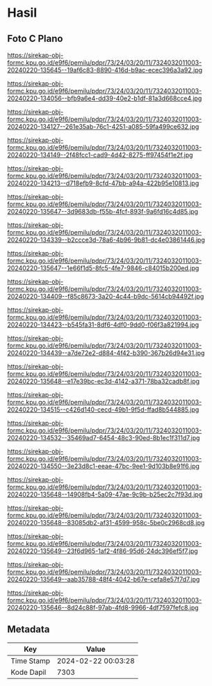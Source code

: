 # Hasil

## Foto C Plano

https://sirekap-obj-formc.kpu.go.id/e9f6/pemilu/pdpr/73/24/03/20/11/7324032011003-20240220-135645--19af6c83-8890-416d-b9ac-ecec396a3a92.jpg

https://sirekap-obj-formc.kpu.go.id/e9f6/pemilu/pdpr/73/24/03/20/11/7324032011003-20240220-134056--bfb9a6e4-dd39-40e2-b1df-81a3d668cce4.jpg

https://sirekap-obj-formc.kpu.go.id/e9f6/pemilu/pdpr/73/24/03/20/11/7324032011003-20240220-134127--261e35ab-76c1-4251-a085-59fa499ce632.jpg

https://sirekap-obj-formc.kpu.go.id/e9f6/pemilu/pdpr/73/24/03/20/11/7324032011003-20240220-134149--2f48fcc1-cad9-4d42-8275-ff97454f1e2f.jpg

https://sirekap-obj-formc.kpu.go.id/e9f6/pemilu/pdpr/73/24/03/20/11/7324032011003-20240220-134213--d718efb9-8cfd-47bb-a94a-422b95e10813.jpg

https://sirekap-obj-formc.kpu.go.id/e9f6/pemilu/pdpr/73/24/03/20/11/7324032011003-20240220-135647--3d9683db-f55b-4fcf-893f-9a6fd16c4d85.jpg

https://sirekap-obj-formc.kpu.go.id/e9f6/pemilu/pdpr/73/24/03/20/11/7324032011003-20240220-134339--b2ccce3d-78a6-4b96-9b81-dc4e03861446.jpg

https://sirekap-obj-formc.kpu.go.id/e9f6/pemilu/pdpr/73/24/03/20/11/7324032011003-20240220-135647--1e66f1d5-8fc5-4fe7-9846-c84015b200ed.jpg

https://sirekap-obj-formc.kpu.go.id/e9f6/pemilu/pdpr/73/24/03/20/11/7324032011003-20240220-134409--f85c8673-3a20-4c44-b9dc-5614cb94492f.jpg

https://sirekap-obj-formc.kpu.go.id/e9f6/pemilu/pdpr/73/24/03/20/11/7324032011003-20240220-134423--b545fa31-8df6-4df0-9dd0-f06f3a821994.jpg

https://sirekap-obj-formc.kpu.go.id/e9f6/pemilu/pdpr/73/24/03/20/11/7324032011003-20240220-134439--a7de72e2-d884-4f42-b390-367b26d94e31.jpg

https://sirekap-obj-formc.kpu.go.id/e9f6/pemilu/pdpr/73/24/03/20/11/7324032011003-20240220-135648--e17e39bc-ec3d-4142-a371-78ba32cadb8f.jpg

https://sirekap-obj-formc.kpu.go.id/e9f6/pemilu/pdpr/73/24/03/20/11/7324032011003-20240220-134515--c426d140-cecd-49b1-9f5d-ffad8b544885.jpg

https://sirekap-obj-formc.kpu.go.id/e9f6/pemilu/pdpr/73/24/03/20/11/7324032011003-20240220-134532--35469ad7-6454-48c3-90ed-8b1ec1f311d7.jpg

https://sirekap-obj-formc.kpu.go.id/e9f6/pemilu/pdpr/73/24/03/20/11/7324032011003-20240220-134550--3e23d8c1-eeae-47bc-9ee1-9d103b8e91f6.jpg

https://sirekap-obj-formc.kpu.go.id/e9f6/pemilu/pdpr/73/24/03/20/11/7324032011003-20240220-135648--14908fb4-5a09-47ae-9c9b-b25ec2c7f93d.jpg

https://sirekap-obj-formc.kpu.go.id/e9f6/pemilu/pdpr/73/24/03/20/11/7324032011003-20240220-135648--83085db2-af31-4599-958c-5be0c2968cd8.jpg

https://sirekap-obj-formc.kpu.go.id/e9f6/pemilu/pdpr/73/24/03/20/11/7324032011003-20240220-135649--23f6d965-1af2-4f86-95d6-24dc396ef5f7.jpg

https://sirekap-obj-formc.kpu.go.id/e9f6/pemilu/pdpr/73/24/03/20/11/7324032011003-20240220-135649--aab35788-48f4-4042-b67e-cefa8e57f7d7.jpg

https://sirekap-obj-formc.kpu.go.id/e9f6/pemilu/pdpr/73/24/03/20/11/7324032011003-20240220-135646--8d24c88f-97ab-4fd8-9966-4df7597fefc8.jpg


## Metadata

| Key        | Value               |
| ---------- | ------------------- |
| Time Stamp | 2024-02-22 00:03:28 |
| Kode Dapil | 7303                |



